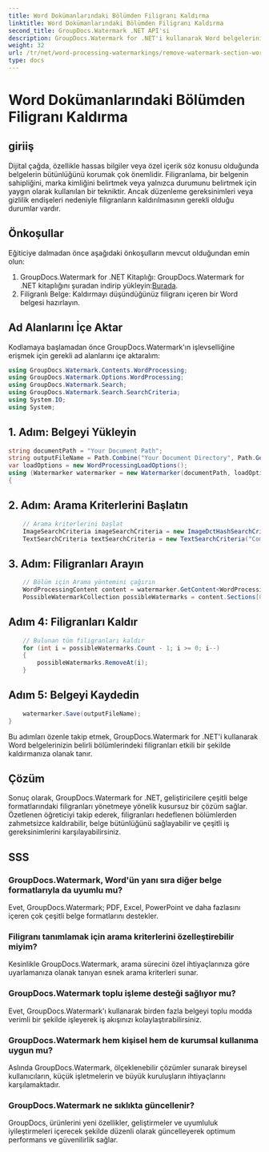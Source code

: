 ```yaml
---
title: Word Dokümanlarındaki Bölümden Filigranı Kaldırma
linktitle: Word Dokümanlarındaki Bölümden Filigranı Kaldırma
second_title: GroupDocs.Watermark .NET API'si
description: GroupDocs.Watermark for .NET'i kullanarak Word belgelerinin belirli bölümlerinden filigranları nasıl kaldıracağınızı öğrenin. Kapsamlı eğitim burada mevcuttur.
weight: 32
url: /tr/net/word-processing-watermarkings/remove-watermark-section-word-docs/
type: docs
---
```

# Word Dokümanlarındaki Bölümden Filigranı Kaldırma

## giriiş
Dijital çağda, özellikle hassas bilgiler veya özel içerik söz konusu olduğunda belgelerin bütünlüğünü korumak çok önemlidir. Filigranlama, bir belgenin sahipliğini, marka kimliğini belirtmek veya yalnızca durumunu belirtmek için yaygın olarak kullanılan bir tekniktir. Ancak düzenleme gereksinimleri veya gizlilik endişeleri nedeniyle filigranların kaldırılmasının gerekli olduğu durumlar vardır.
## Önkoşullar
Eğiticiye dalmadan önce aşağıdaki önkoşulların mevcut olduğundan emin olun:
1.  GroupDocs.Watermark for .NET Kitaplığı: GroupDocs.Watermark for .NET kitaplığını şuradan indirip yükleyin:[Burada](https://releases.groupdocs.com/Watermark/net/).
2. Filigranlı Belge: Kaldırmayı düşündüğünüz filigranı içeren bir Word belgesi hazırlayın.

## Ad Alanlarını İçe Aktar
Kodlamaya başlamadan önce GroupDocs.Watermark'ın işlevselliğine erişmek için gerekli ad alanlarını içe aktaralım:
```csharp
using GroupDocs.Watermark.Contents.WordProcessing;
using GroupDocs.Watermark.Options.WordProcessing;
using GroupDocs.Watermark.Search;
using GroupDocs.Watermark.Search.SearchCriteria;
using System.IO;
using System;
```
## 1. Adım: Belgeyi Yükleyin
```csharp
string documentPath = "Your Document Path";
string outputFileName = Path.Combine("Your Document Directory", Path.GetFileName(documentPath));
var loadOptions = new WordProcessingLoadOptions();
using (Watermarker watermarker = new Watermarker(documentPath, loadOptions))
{
```
## 2. Adım: Arama Kriterlerini Başlatın
```csharp
    // Arama kriterlerini başlat
    ImageSearchCriteria imageSearchCriteria = new ImageDctHashSearchCriteria(Constants.LogoPng);
    TextSearchCriteria textSearchCriteria = new TextSearchCriteria("Company Name");
```
## 3. Adım: Filigranları Arayın
```csharp
    // Bölüm için Arama yöntemini çağırın
    WordProcessingContent content = watermarker.GetContent<WordProcessingContent>();
    PossibleWatermarkCollection possibleWatermarks = content.Sections[0].Search(textSearchCriteria.Or(imageSearchCriteria));
```
## Adım 4: Filigranları Kaldır
```csharp
    // Bulunan tüm filigranları kaldır
    for (int i = possibleWatermarks.Count - 1; i >= 0; i--)
    {
        possibleWatermarks.RemoveAt(i);
    }
```
## Adım 5: Belgeyi Kaydedin
```csharp
    watermarker.Save(outputFileName);
}
```
Bu adımları özenle takip etmek, GroupDocs.Watermark for .NET'i kullanarak Word belgelerinizin belirli bölümlerindeki filigranları etkili bir şekilde kaldırmanıza olanak tanır.

## Çözüm
Sonuç olarak, GroupDocs.Watermark for .NET, geliştiricilere çeşitli belge formatlarındaki filigranları yönetmeye yönelik kusursuz bir çözüm sağlar. Özetlenen öğreticiyi takip ederek, filigranları hedeflenen bölümlerden zahmetsizce kaldırabilir, belge bütünlüğünü sağlayabilir ve çeşitli iş gereksinimlerini karşılayabilirsiniz.
## SSS
### GroupDocs.Watermark, Word'ün yanı sıra diğer belge formatlarıyla da uyumlu mu?
Evet, GroupDocs.Watermark; PDF, Excel, PowerPoint ve daha fazlasını içeren çok çeşitli belge formatlarını destekler.
### Filigranı tanımlamak için arama kriterlerini özelleştirebilir miyim?
Kesinlikle GroupDocs.Watermark, arama sürecini özel ihtiyaçlarınıza göre uyarlamanıza olanak tanıyan esnek arama kriterleri sunar.
### GroupDocs.Watermark toplu işleme desteği sağlıyor mu?
Evet, GroupDocs.Watermark'ı kullanarak birden fazla belgeyi toplu modda verimli bir şekilde işleyerek iş akışınızı kolaylaştırabilirsiniz.
### GroupDocs.Watermark hem kişisel hem de kurumsal kullanıma uygun mu?
Aslında GroupDocs.Watermark, ölçeklenebilir çözümler sunarak bireysel kullanıcıların, küçük işletmelerin ve büyük kuruluşların ihtiyaçlarını karşılamaktadır.
### GroupDocs.Watermark ne sıklıkta güncellenir?
GroupDocs, ürünlerini yeni özellikler, geliştirmeler ve uyumluluk iyileştirmeleri içerecek şekilde düzenli olarak güncelleyerek optimum performans ve güvenilirlik sağlar.